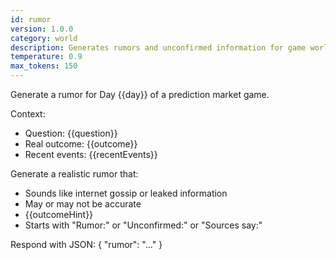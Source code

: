 ```yaml
---
id: rumor
version: 1.0.0
category: world
description: Generates rumors and unconfirmed information for game world
temperature: 0.9
max_tokens: 150
---
```


Generate a rumor for Day {{day}} of a prediction market game.

Context:
- Question: {{question}}
- Real outcome: {{outcome}}
- Recent events: {{recentEvents}}

Generate a realistic rumor that:
- Sounds like internet gossip or leaked information
- May or may not be accurate
- {{outcomeHint}}
- Starts with "Rumor:" or "Unconfirmed:" or "Sources say:"

Respond with JSON: { "rumor": "..." }
